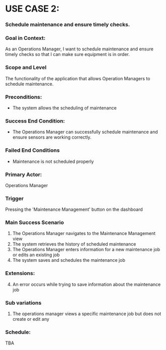 # USE CASE 2:
### Schedule maintenance and ensure timely checks.

### Goal in Context:
As an Operations Manager, I want to schedule maintenance and ensure timely checks so that I can make sure equipment is in order.

### Scope and Level
The functionality of the application that allows Operation Managers to schedule maintenance.

### Preconditions:
- The system allows the scheduling of maintenance

### Success End Condition:
- The Operations Manager can successfully schedule maintenance and ensure sensors are working correctly.

### Failed End Conditions
- Maintenance is not scheduled properly

### Primary Actor:
Operations Manager

### Trigger
Pressing the 'Maintenance Management' button on the dashboard

### Main Success Scenario
1. The Operations Manager navigates to the Maintenance Management view
2. The system retrieves the history of scheduled maintenance
3. The Operations Manager enters information for a new maintenance job or edits an existing job
4. The system saves and schedules the maintenance job

### Extensions:
4. An error occurs while trying to save information about the maintenance job

### Sub variations
1. The operations manager views a specific maintenance job but does not create or edit any

### Schedule:
TBA
